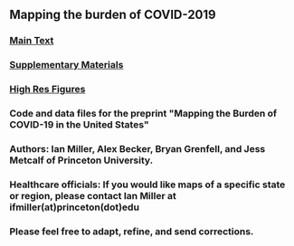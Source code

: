 ## Mapping the burden of COVID-2019
### <a href="url">Main Text</a>
### <a href="url">Supplementary Materials</a>
### <a href="url">High Res Figures</a>
### Code and data files for the preprint "Mapping the Burden of COVID-19 in the United States"
### Authors: Ian Miller, Alex Becker, Bryan Grenfell, and Jess Metcalf of Princeton University.
### Healthcare officials: If you would like maps of a specific state or region, please contact Ian Miller at ifmiller(at)princeton(dot)edu
### Please feel free to adapt, refine, and send corrections.
